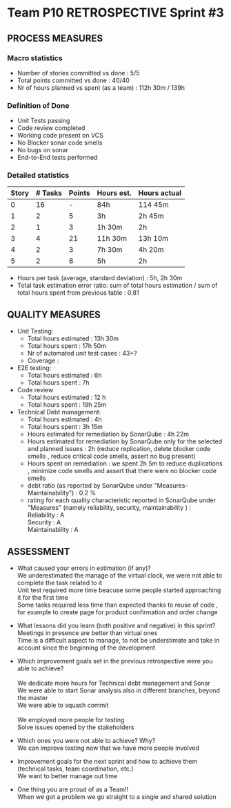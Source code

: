 Team P10 RETROSPECTIVE Sprint #3
=====================================

## PROCESS MEASURES 

### Macro statistics

- Number of stories committed vs done : 5/5
- Total points committed vs done : 40/40
- Nr of hours planned vs spent (as a team) : 112h 30m / 139h 


### Definition of Done
- Unit Tests passing
- Code review completed
- Working code present on VCS
- No Blocker sonar code smells
- No bugs on sonar
- End-to-End tests performed



### Detailed statistics

| Story  | # Tasks | Points | Hours est. | Hours actual |
|--------|---------|--------|------------|--------------|
| 0      |    16     |    -   |    84h       |  114 45m   |
| 1      |    2    |    5   |    3h        |    2h 45m          |
| 2      |     1    |  3   |    1h 30m      |      2h        |
| 3      |    4     |   21    |    11h 30m       |    13h 10m           |
| 4      |    2     |  3    |     7h 30m      |   4h 20m          |
| 5      |    2     |   8    |     5h     |   2h         |



- Hours per task (average, standard deviation) : 5h, 2h 30m
- Total task estimation error ratio: sum of total hours estimation / sum of total hours spent from previous table : 0.81

  
## QUALITY MEASURES 

- Unit Testing:
  - Total hours estimated : 13h 30m
  - Total hours spent : 17h 50m
  - Nr of automated unit test cases : 43+?
  - Coverage  :
- E2E testing:
  - Total hours estimated : 6h
  - Total hours spent : 7h
- Code review 
  - Total hours estimated : 12 h
  - Total hours spent : 19h 25m
- Technical Debt management:
  - Total hours estimated : 4h
  - Total hours spent : 3h 15m
  - Hours estimated for remediation by SonarQube : 4h 22m
  - Hours estimated for remediation by SonarQube only for the selected and planned issues : 2h (reduce replication, delete blocker code smells , reduce critical code smells, assert no bug present) 
  - Hours spent on remediation  : we spent 2h 5m to reduce duplications , minimize code smells and assert that there were no blocker code smells
  - debt ratio (as reported by SonarQube under "Measures-Maintainability") : 0.2 %
  - rating for each quality characteristic reported in SonarQube under "Measures" (namely reliability, security, maintainability ) :
  <br>Reliability : A <br>Security : A
  <br>Maintainability : A
  
## ASSESSMENT

- What caused your errors in estimation (if any)? <br>
We underestimated the manage of the virtual clock, we were not able to complete the task related to it <br>Unit test required more time beacuse some people started approaching it for the first time <br> Some tasks required less time than expected thanks to reuse of code , for example to create page for product confirmation and order change<br>


- What lessons did you learn (both positive and negative) in this sprint? <br>
Meetings in presence are better than virtual ones<br>
Time is a difficult aspect to manage, to not be understimate and take in account since the beginning of the development<br>

- Which improvement goals set in the previous retrospective were you able to achieve? <br>
<br>We dedicate more hours for Technical debt management and Sonar
<br>We were able to start Sonar analysis also in different branches, beyond the master 
<br>We were able to squash commit  
<br>We employed more people for testing
<br>Solve issues opened by the stakeholders

- Which ones you were not able to achieve? Why?<br> 
  We can improve testing now that we have more people involved

- Improvement goals for the next sprint and how to achieve them (technical tasks, team coordination, etc.) 
<br> We want to better manage out time<br>


- One thing you are proud of as a Team!!<br>
When we got a problem we go straight to a single and shared solution
